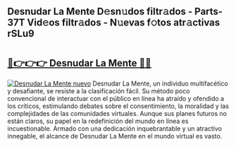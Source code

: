 ## Desnudar La Mente D𝚎sn𝚞dos filtr𝚊dos - Parts-37T Vid𝚎os filtr𝚊dos - N𝚞evas f𝚘tos atr𝚊ctivas rSLu9

# <h2><a href="http://mb2ojnq.tromn.icu/?c=Desnudar+La+Mente">🔗👉👉👉 Desnudar La Mente 🔗🔗</a></h2>

[![Desnudar La Mente nuevo](https://i.imgur.com/pEAQMta.gif)](http://mb2ojnq.tromn.icu/?c=Desnudar+La+Mente)
Desnudar La Mente, un individuo multifacético y desafiante, se resiste a la clasificación fácil. Su método poco convencional de interactuar con el público en línea ha atraído y ofendido a los críticos, estimulando debates sobre el consentimiento, la moralidad y las complejidades de las comunidades virtuales. Aunque sus planes futuros no están claros, su papel en la redefinición del mundo en línea es incuestionable. Armado con una dedicación inquebrantable y un atractivo innegable, el alcance de Desnudar La Mente en el mundo virtual es vasto.
